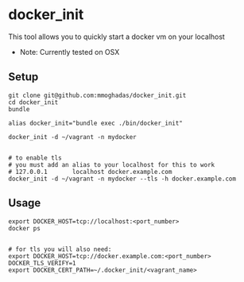 docker_init
==================================
This tool allows you to quickly start a docker vm on your localhost
* Note: Currently tested on OSX


## Setup

```
git clone git@github.com:mmoghadas/docker_init.git
cd docker_init
bundle

alias docker_init="bundle exec ./bin/docker_init"

docker_init -d ~/vagrant -n mydocker


# to enable tls
# you must add an alias to your localhost for this to work
# 127.0.0.1       localhost docker.example.com
docker_init -d ~/vagrant -n mydocker --tls -h docker.example.com
```


## Usage
```
export DOCKER_HOST=tcp://localhost:<port_number>
docker ps


# for tls you will also need:
export DOCKER_HOST=tcp://docker.example.com:<port_number> DOCKER_TLS_VERIFY=1
export DOCKER_CERT_PATH=~/.docker_init/<vagrant_name>
```
